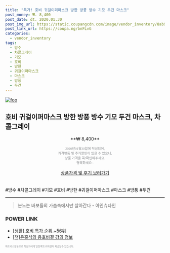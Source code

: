 ```yaml
--- 
title: "특가! 호비 귀걸이퍼마스크 방한 방풍 방수 기모 두건 마스크" 
post_money: ₩. 8,400 
post_date: dt. 2020.01.30 
post_img_url: https://static.coupangcdn.com/image/vendor_inventory/8ab9/aae3d2af508a5d3d425ec9c0f9b4162ad3a3f2a6d57bd355ed4278c5afb3.jpg 
post_link_url: https://coupa.ng/bnFLvG 
categories: 
  - vendor_inventory 
tags: 
  - 방수 
  - 차콜그레이 
  - 기모 
  - 호비 
  - 방한 
  - 귀걸이퍼마스크 
  - 마스크 
  - 방풍 
  - 두건 
--- 
```

[![foo](https://static.coupangcdn.com/image/vendor_inventory/8ab9/aae3d2af508a5d3d425ec9c0f9b4162ad3a3f2a6d57bd355ed4278c5afb3.jpg)](https://coupa.ng/bnFLvG) 

## 호비 귀걸이퍼마스크 방한 방풍 방수 기모 두건 마스크, 차콜그레이 
<p style="text-align: center;">**₩ 8,400**</p> 
<p style="text-align: center;"><span style="color: #898c8f; font-family: Georgia,Times,serif; font-size: 0.75em;">2020년01월30일에 작성되어, <br>가격변동 및 추가할인이 있을 수 있으니,<br> 상품 가격을 꼭!확인해주세요.<br>행복하세요~</span> 
</p>	 
<div markdown="0" style="text-align: center;"><a href="https://coupa.ng/bnFLvG" class="btn btn--success">상품가격 및 후기 보러가기</a></div> 
<br><br> 
  #방수 #차콜그레이 #기모 #호비 #방한 #귀걸이퍼마스크 #마스크 #방풍 #두건 
<hr> 

> 분노는 바보들의 가슴속에서만 살아간다 - 아인슈타인 


### POWER LINK

* <a href="https://blog.naver.com/sakai111/221789612738" target="_blank"> [생활] 호비 특가 순위 ~56위</a>
* <a href="https://blog.naver.com/fasyy4321/221761179859" target="_blank">[책]윤홍식의 용호비결 강의 정보</a>

<span style="color: #898c8f; font-family: Georgia,Times,serif; font-size: 0.55em;">파트너스활동으로 작성자에게 일정액의 커미션이 제공될수 있습니다.</span> 
